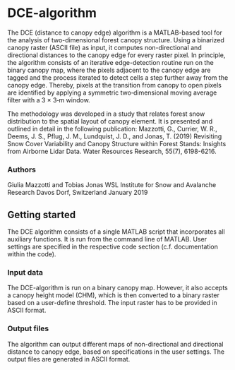 # DCE-algorithm
The DCE (distance to canopy edge) algorithm is a MATLAB-based tool for the analysis of two-dimensional forest canopy structure. Using a binarized canopy raster (ASCII file) as input, it computes non-directional and directional distances to the canopy edge for every raster pixel. In principle, the algorithm consists of an iterative edge-detection routine run on the binary canopy map, where the pixels adjacent to the canopy edge are tagged and the process iterated to detect cells a step further away from the canopy edge. Thereby, pixels at the transition from canopy to open pixels are identified by applying a symmetric two‐dimensional moving average filter with a 3 × 3‐m window. 

The methodology was developed in a study that relates forest snow distribution to the spatial layout of canopy element. It is presented and outlined in detail in the following publication: 
Mazzotti, G., Currier, W. R., Deems, J. S., Pflug, J. M., Lundquist, J. D., and Jonas, T. (2019) Revisiting Snow Cover Variability and Canopy Structure within Forest Stands: Insights from Airborne Lidar Data. Water Resources Research, 55(7), 6198-6216. 

### Authors
Giulia Mazzotti and Tobias Jonas
WSL Institute for Snow and Avalanche Research
Davos Dorf, Switzerland
January 2019

## Getting started
The DCE algorithm consists of a single MATLAB script that incorporates all auxiliary functions. It is run from the command line of MATLAB. User settings are specified in the respective code section (c.f. documentation within the code). 

### Input data
The DCE-algorithm is run on a binary canopy map. However, it also accepts a canopy height model (CHM), which is then converted to a binary raster based on a user-define threshold. The input raster has to be provided in ASCII format. 

### Output files 
The algorithm can output different maps of non-directional and directional distance to canopy edge, based on specifications in the user settings. The output files are generated in ASCII format. 

